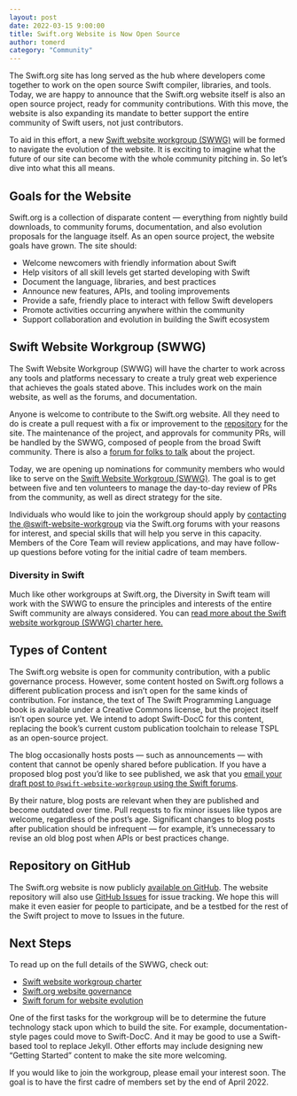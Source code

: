 ```yaml
---
layout: post
date: 2022-03-15 9:00:00
title: Swift.org Website is Now Open Source
author: tomerd
category: "Community"
---
```


The Swift.org site has long served as the hub where developers come together to work on the open source Swift compiler, libraries, and tools.
Today, we are happy to announce that the Swift.org website itself is also an open source project, ready for community contributions.
With this move, the website is also expanding its mandate to better support the entire community of Swift users, not just contributors.

To aid in this effort, a new [Swift website workgroup (SWWG)](/website-workgroup) will be formed to navigate the evolution of the website.
It is exciting to imagine what the future of our site can become with the whole community pitching in. So let’s dive into what this all means.


## Goals for the Website

Swift.org is a collection of disparate content — everything from nightly build downloads, to community forums, documentation, and also evolution proposals for the language itself.
As an open source project, the website goals have grown. The site should:

* Welcome newcomers with friendly information about Swift
* Help visitors of all skill levels get started developing with Swift
* Document the language, libraries, and best practices
* Announce new features, APIs, and tooling improvements
* Provide a safe, friendly place to interact with fellow Swift developers
* Promote activities occurring anywhere within the community
* Support collaboration and evolution in building the Swift ecosystem

## Swift Website Workgroup (SWWG)

The Swift Website Workgroup (SWWG) will have the charter to work across any tools and platforms necessary to create a truly great web experience that achieves the goals stated above.
This includes work on the main website, as well as the forums, and documentation.

Anyone is welcome to contribute to the Swift.org website. All they need to do is create a pull request with a fix or improvement to the [repository](https://github.com/swiftlang/swift-org-website/) for the site.
The maintenance of the project, and approvals for community PRs, will be handled by the SWWG, composed of people from the broad Swift community.
There is also a [forum for folks to talk](https://forums.swift.org/c/swift-website) about the project.

Today, we are opening up nominations for community members who would like to serve on the [Swift Website Workgroup (SWWG)](/website-workgroup).
The goal is to get between five and ten volunteers to manage the day-to-day review of PRs from the community, as well as direct strategy for the site.

Individuals who would like to join the workgroup should apply by [contacting the @swift-website-workgroup](https://forums.swift.org/new-message?groupname=swift-website-workgroup) via the Swift.org forums with your reasons for interest, and special skills that will help you serve in this capacity.
Members of the Core Team will review applications, and may have follow-up questions before voting for the initial cadre of team members.


### Diversity in Swift

Much like other workgroups at Swift.org, the Diversity in Swift team will work with the SWWG to ensure the principles and interests of the entire Swift community are always considered. You can [read more about the Swift website workgroup (SWWG) charter here.](/website-workgroup)


## Types of Content

The Swift.org website is open for community contribution, with a public governance process.
However, some content hosted on Swift.org follows a different publication process and isn’t open for the same kinds of contribution.
For instance, the text of The Swift Programming Language book is available under a Creative Commons license, but the project itself isn’t open source yet.
We intend to adopt Swift-DocC for this content, replacing the book’s current custom publication toolchain to release TSPL as an open-source project.

The blog occasionally hosts posts — such as announcements — with content that cannot be openly shared before publication.
If you have a proposed blog post you’d like to see published, we ask that you [email your draft post to `@swift-website-workgroup` using the Swift forums](https://forums.swift.org/new-message?groupname=swift-website-workgroup).

By their nature, blog posts are relevant when they are published and become outdated over time.
Pull requests to fix minor issues like typos are welcome, regardless of the post’s age.
Significant changes to blog posts after publication should be infrequent — for example, it’s unnecessary to revise an old blog post when APIs or best practices change.


## Repository on GitHub

The Swift.org website is now publicly [available on GitHub](https://github.com/swiftlang/swift-org-website/).
The website repository will also use [GitHub Issues](https://github.com/swiftlang/swift-org-website/issues) for issue tracking.
We hope this will make it even easier for people to participate, and be a testbed for the rest of the Swift project to move to Issues in the future.


## Next Steps

To read up on the full details of the SWWG, check out:

* [Swift website workgroup charter](/website-workgroup)
* [Swift.org website governance](/website-governance)
* [Swift forum for website evolution](https://forums.swift.org/c/swift-website)


One of the first tasks for the workgroup will be to determine the future technology stack upon which to build the site.
For example, documentation-style pages could move to Swift-DocC. And it may be good to use a Swift-based tool to replace Jekyll.
Other efforts may include designing new “Getting Started” content to make the site more welcoming.

If you would like to join the workgroup, please email your interest soon.
The goal is to have the first cadre of members set by the end of April 2022.
